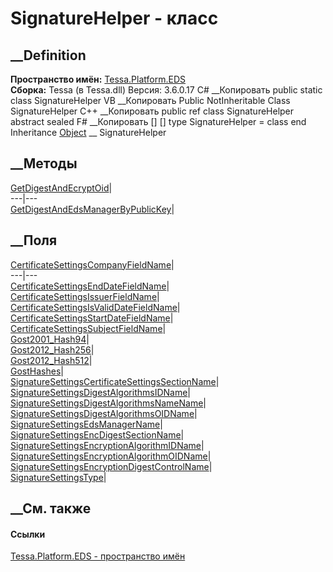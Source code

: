 # SignatureHelper - класс
##  __Definition
 **Пространство имён:** [Tessa.Platform.EDS](N_Tessa_Platform_EDS.htm)  
 **Сборка:** Tessa (в Tessa.dll) Версия: 3.6.0.17
C# __Копировать
     public static class SignatureHelper
VB __Копировать
     Public NotInheritable Class SignatureHelper
C++ __Копировать
     public ref class SignatureHelper abstract sealed
F# __Копировать
     [<AbstractClassAttribute>]
    [<SealedAttribute>]
    type SignatureHelper = class end
Inheritance
    [Object](https://learn.microsoft.com/dotnet/api/system.object) __ SignatureHelper
##  __Методы
[GetDigestAndEcryptOid](M_Tessa_Platform_EDS_SignatureHelper_GetDigestAndEcryptOid.htm)|  
---|---  
[GetDigestAndEdsManagerByPublicKey](M_Tessa_Platform_EDS_SignatureHelper_GetDigestAndEdsManagerByPublicKey.htm)|  
## __Поля
[CertificateSettingsCompanyFieldName](F_Tessa_Platform_EDS_SignatureHelper_CertificateSettingsCompanyFieldName.htm)|  
---|---  
[CertificateSettingsEndDateFieldName](F_Tessa_Platform_EDS_SignatureHelper_CertificateSettingsEndDateFieldName.htm)|  
[CertificateSettingsIssuerFieldName](F_Tessa_Platform_EDS_SignatureHelper_CertificateSettingsIssuerFieldName.htm)|  
[CertificateSettingsIsValidDateFieldName](F_Tessa_Platform_EDS_SignatureHelper_CertificateSettingsIsValidDateFieldName.htm)|  
[CertificateSettingsStartDateFieldName](F_Tessa_Platform_EDS_SignatureHelper_CertificateSettingsStartDateFieldName.htm)|  
[CertificateSettingsSubjectFieldName](F_Tessa_Platform_EDS_SignatureHelper_CertificateSettingsSubjectFieldName.htm)|  
[Gost2001_Hash94](F_Tessa_Platform_EDS_SignatureHelper_Gost2001_Hash94.htm)|  
[Gost2012_Hash256](F_Tessa_Platform_EDS_SignatureHelper_Gost2012_Hash256.htm)|  
[Gost2012_Hash512](F_Tessa_Platform_EDS_SignatureHelper_Gost2012_Hash512.htm)|  
[GostHashes](F_Tessa_Platform_EDS_SignatureHelper_GostHashes.htm)|  
[SignatureSettingsCertificateSettingsSectionName](F_Tessa_Platform_EDS_SignatureHelper_SignatureSettingsCertificateSettingsSectionName.htm)|  
[SignatureSettingsDigestAlgorithmsIDName](F_Tessa_Platform_EDS_SignatureHelper_SignatureSettingsDigestAlgorithmsIDName.htm)|  
[SignatureSettingsDigestAlgorithmsNameName](F_Tessa_Platform_EDS_SignatureHelper_SignatureSettingsDigestAlgorithmsNameName.htm)|  
[SignatureSettingsDigestAlgorithmsOIDName](F_Tessa_Platform_EDS_SignatureHelper_SignatureSettingsDigestAlgorithmsOIDName.htm)|  
[SignatureSettingsEdsManagerName](F_Tessa_Platform_EDS_SignatureHelper_SignatureSettingsEdsManagerName.htm)|  
[SignatureSettingsEncDigestSectionName](F_Tessa_Platform_EDS_SignatureHelper_SignatureSettingsEncDigestSectionName.htm)|  
[SignatureSettingsEncryptionAlgorithmIDName](F_Tessa_Platform_EDS_SignatureHelper_SignatureSettingsEncryptionAlgorithmIDName.htm)|  
[SignatureSettingsEncryptionAlgorithmOIDName](F_Tessa_Platform_EDS_SignatureHelper_SignatureSettingsEncryptionAlgorithmOIDName.htm)|  
[SignatureSettingsEncryptionDigestControlName](F_Tessa_Platform_EDS_SignatureHelper_SignatureSettingsEncryptionDigestControlName.htm)|  
[SignatureSettingsType](F_Tessa_Platform_EDS_SignatureHelper_SignatureSettingsType.htm)|  
## __См. также
#### Ссылки
[Tessa.Platform.EDS - пространство имён](N_Tessa_Platform_EDS.htm)
